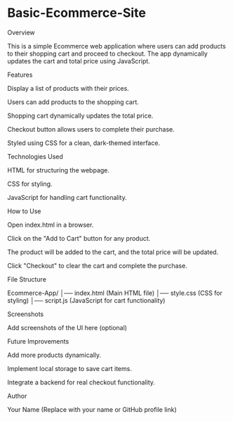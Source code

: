 # Basic-Ecommerce-Site

Overview

This is a simple Ecommerce web application where users can add products to their shopping cart and proceed to checkout. The app dynamically updates the cart and total price using JavaScript.

Features

Display a list of products with their prices.

Users can add products to the shopping cart.

Shopping cart dynamically updates the total price.

Checkout button allows users to complete their purchase.

Styled using CSS for a clean, dark-themed interface.

Technologies Used

HTML for structuring the webpage.

CSS for styling.

JavaScript for handling cart functionality.

How to Use

Open index.html in a browser.

Click on the "Add to Cart" button for any product.

The product will be added to the cart, and the total price will be updated.

Click "Checkout" to clear the cart and complete the purchase.

File Structure

Ecommerce-App/
│── index.html  (Main HTML file)
│── style.css   (CSS for styling)
│── script.js   (JavaScript for cart functionality)

Screenshots

Add screenshots of the UI here (optional)

Future Improvements

Add more products dynamically.

Implement local storage to save cart items.

Integrate a backend for real checkout functionality.

Author

Your Name (Replace with your name or GitHub profile link)
